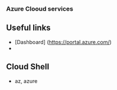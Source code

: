 ### Azure Clooud services

## Useful links
- [Dashboard] (https://portal.azure.com/)
- 

## Cloud Shell
- az, azure

